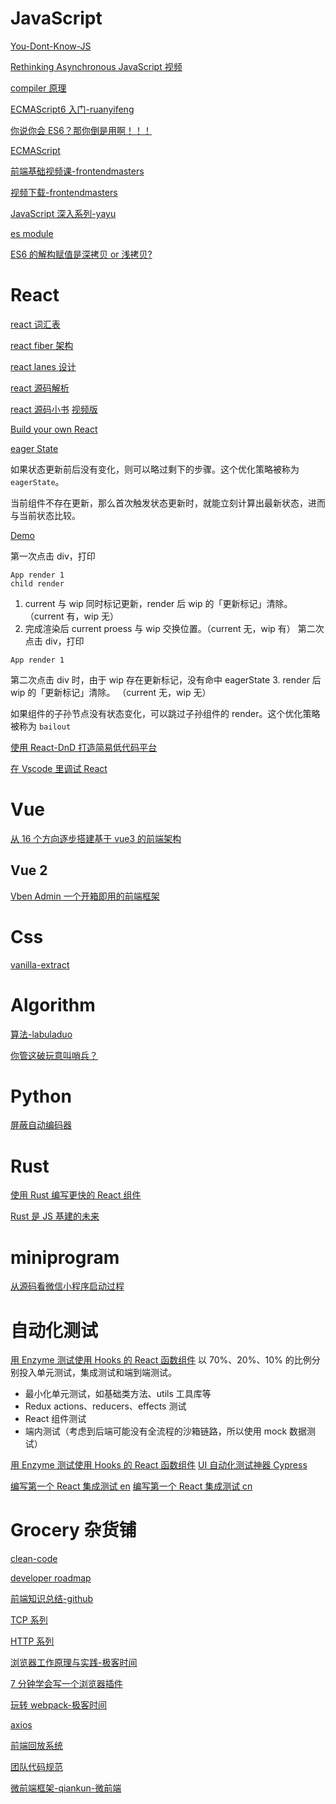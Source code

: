 # JavaScript

[You-Dont-Know-JS](https://github.com/JoeHetfield/You-Dont-Know-JS)

[Rethinking Asynchronous JavaScript 视频](https://frontendmasters.com/courses/rethinking-async-js/)

[compiler 原理](https://github.com/jamiebuilds/the-super-tiny-compiler)

[ECMAScript6 入门-ruanyifeng](https://es6.ruanyifeng.com/)

[你说你会 ES6？那你倒是用啊！！！](https://mp.weixin.qq.com/s/JTSYcs3GEHjeAodSnBXqCQ)

[ECMAScript](https://tc39.es/ecma262/)

[前端基础视频课-frontendmasters](https://frontendmasters.com/learn/)

[视频下载-frontendmasters](http://www.zwsub.com/course/Rethinking-Asynchronous-JavaScript.html)

[JavaScript 深入系列-yayu](https://github.com/mqyqingfeng/Blog)

[es module](https://hacks.mozilla.org/2018/03/es-modules-a-cartoon-deep-dive/)

[ES6 的解构赋值是深拷贝 or 浅拷贝?](https://mp.weixin.qq.com/s/qq90CbqQscltVwJXTY3qDw)

# React

[react 词汇表](https://reactjs.org/docs/glossary.html)

[react fiber 架构](https://github.com/acdlite/react-fiber-architecture)

[react lanes 设计](https://github.com/facebook/react/pull/18796)

[react 源码解析](https://react.jokcy.me/)

[react 源码小书](https://react.iamkasong.com/) [视频版](https://www.bilibili.com/video/BV1iV411b7L1)

[Build your own React](https://pomb.us/build-your-own-react/)

[eager State](https://mp.weixin.qq.com/s/zbDW3pBj-w9m59o_4SIfZA)

如果状态更新前后没有变化，则可以略过剩下的步骤。这个优化策略被称为 `eagerState`。

当前组件不存在更新，那么首次触发状态更新时，就能立刻计算出最新状态，进而与当前状态比较。

[Demo](https://codesandbox.io/s/react-eager-state-4q8s1f)

第一次点击 div，打印

```
App render 1
child render
```

1. current 与 wip 同时标记更新，render 后 wip 的「更新标记」清除。（current 有，wip 无）
2. 完成渲染后 current proess 与 wip 交换位置。（current 无，wip 有）
   第二次点击 div，打印

```
App render 1
```

第二次点击 div 时，由于 wip 存在更新标记，没有命中 eagerState 3. render 后 wip 的「更新标记」清除。 （current 无，wip 无）

如果组件的子孙节点没有状态变化，可以跳过子孙组件的 render。这个优化策略被称为 `bailout`

[使用 React-DnD 打造简易低代码平台](https://mp.weixin.qq.com/s/F-kUdzg7ZAKUqANd8wH6KA)

[在 Vscode 里调试 React](https://mp.weixin.qq.com/s/4GZ6eB_h3ELp8qhLw8vowQ)

# Vue

[从 16 个方向逐步搭建基于 vue3 的前端架构](https://zhuanlan.zhihu.com/p/428497238)

## Vue 2

[Vben Admin 一个开箱即用的前端框架](https://vvbin.cn/doc-next/)

# Css

[vanilla-extract](https://github.com/seek-oss/vanilla-extract)

# Algorithm

[算法-labuladuo](https://github.com/labuladong/fucking-algorithm)

[你管这破玩意叫哨兵？](https://mp.weixin.qq.com/s/5gj9iw3dgPlAOfrvbobzJQ)

# Python

[屏蔽自动编码器](https://github.com/facebookresearch/mae)

# Rust

[使用 Rust 编写更快的 React 组件](https://mp.weixin.qq.com/s/ATOySeIPWJCf9dmoxMQUIw)

[Rust 是 JS 基建的未来](https://mp.weixin.qq.com/s/hamfQVdish_0oCo6XkunhQ)

# miniprogram

[从源码看微信小程序启动过程](https://tech.youzan.com/weapp-booting/)

# 自动化测试

[用 Enzyme 测试使用 Hooks 的 React 函数组件](https://zhuanlan.zhihu.com/p/148233487)
以 70%、20%、10% 的比例分别投入单元测试，集成测试和端到端测试。

- 最小化单元测试，如基础类方法、utils 工具库等
- Redux actions、reducers、effects 测试
- React 组件测试
- 端内测试（考虑到后端可能没有全流程的沙箱链路，所以使用 mock 数据测试）

[用 Enzyme 测试使用 Hooks 的 React 函数组件](https://juejin.cn/post/6844904122412433422)
[UI 自动化测试神器 Cypress](https://www.jianshu.com/p/55ed1d40f40f)

[编写第一个 React 集成测试 en](https://frontend-digest.com/write-your-first-react-integration-test-1721a8173ade)
[编写第一个 React 集成测试 cn](https://blog.csdn.net/weixin_26735933/article/details/109069784)

# Grocery 杂货铺

[clean-code](https://github.com/ryanmcdermott/clean-code-javascript)

[developer roadmap](https://roadmap.sh/roadmaps)

[前端知识总结-github](https://github.com/yujiaming890321/webKnowledge)

[TCP 系列](https://juejin.cn/post/6844904070889603085)

[HTTP 系列](https://juejin.cn/post/6844904100035821575)

[浏览器工作原理与实践-极客时间](https://time.geekbang.org/column/article/151370)

[7 分钟学会写一个浏览器插件](https://king-hcj.github.io/2021/10/17/browser-extension/)

[玩转 webpack-极客时间](https://time.geekbang.org/course/detail/100028901-109971)

[axios](https://mp.weixin.qq.com/s/Wbcjp3Lh44nrInFc3IX85w)

[前端回放系统](https://github.com/rrweb-io/rrweb/blob/master/guide.zh_CN.md)

[团队代码规范](https://juejin.cn/post/7033210664844066853)

[微前端框架-qiankun-微前端](https://mp.weixin.qq.com/s/sxmsWEq3xy8Hw-0w9cluug)
